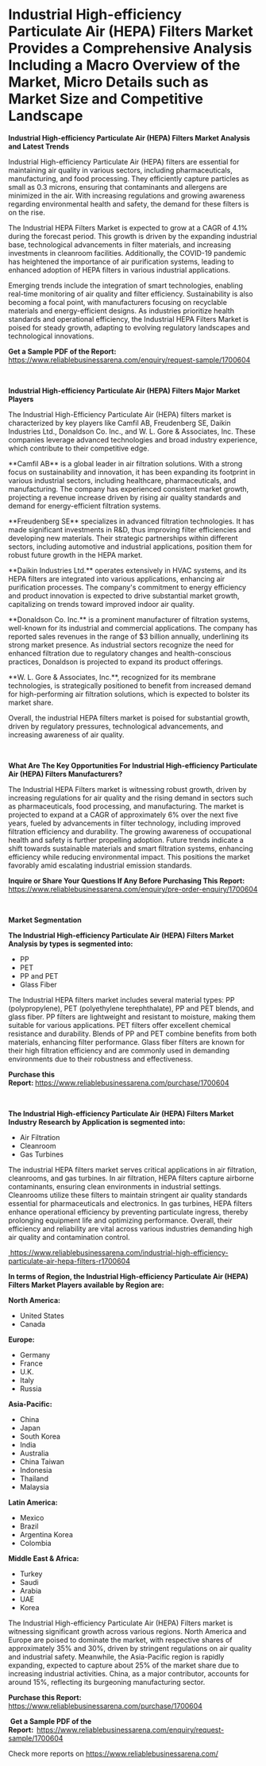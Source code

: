 <p><h1>Industrial High-efficiency Particulate Air (HEPA) Filters Market Provides a Comprehensive Analysis Including a Macro Overview of the Market, Micro Details such as Market Size and Competitive Landscape</h1></p><p><strong>Industrial High-efficiency Particulate Air (HEPA) Filters Market Analysis and Latest Trends</strong></p>
<p><p>Industrial High-efficiency Particulate Air (HEPA) filters are essential for maintaining air quality in various sectors, including pharmaceuticals, manufacturing, and food processing. They efficiently capture particles as small as 0.3 microns, ensuring that contaminants and allergens are minimized in the air. With increasing regulations and growing awareness regarding environmental health and safety, the demand for these filters is on the rise.</p><p>The Industrial HEPA Filters Market is expected to grow at a CAGR of 4.1% during the forecast period. This growth is driven by the expanding industrial base, technological advancements in filter materials, and increasing investments in cleanroom facilities. Additionally, the COVID-19 pandemic has heightened the importance of air purification systems, leading to enhanced adoption of HEPA filters in various industrial applications.</p><p>Emerging trends include the integration of smart technologies, enabling real-time monitoring of air quality and filter efficiency. Sustainability is also becoming a focal point, with manufacturers focusing on recyclable materials and energy-efficient designs. As industries prioritize health standards and operational efficiency, the Industrial HEPA Filters Market is poised for steady growth, adapting to evolving regulatory landscapes and technological innovations.</p></p>
<p><strong>Get a Sample PDF of the Report:&nbsp;</strong> <a href="https://www.reliablebusinessarena.com/enquiry/request-sample/1700604?utm_campaign=3186&utm_medium=2&utm_source=Github&utm_content=ia&utm_term=27032025&utm_id=industrial-high-efficiency-particulate-air-hepa-filters">https://www.reliablebusinessarena.com/enquiry/request-sample/1700604</a></p>
<p>&nbsp;</p>
<p><strong>Industrial High-efficiency Particulate Air (HEPA) Filters Major Market Players</strong></p>
<p><p>The Industrial High-Efficiency Particulate Air (HEPA) filters market is characterized by key players like Camfil AB, Freudenberg SE, Daikin Industries Ltd., Donaldson Co. Inc., and W. L. Gore & Associates, Inc. These companies leverage advanced technologies and broad industry experience, which contribute to their competitive edge.</p><p>**Camfil AB** is a global leader in air filtration solutions. With a strong focus on sustainability and innovation, it has been expanding its footprint in various industrial sectors, including healthcare, pharmaceuticals, and manufacturing. The company has experienced consistent market growth, projecting a revenue increase driven by rising air quality standards and demand for energy-efficient filtration systems.</p><p>**Freudenberg SE** specializes in advanced filtration technologies. It has made significant investments in R&D, thus improving filter efficiencies and developing new materials. Their strategic partnerships within different sectors, including automotive and industrial applications, position them for robust future growth in the HEPA market.</p><p>**Daikin Industries Ltd.** operates extensively in HVAC systems, and its HEPA filters are integrated into various applications, enhancing air purification processes. The company's commitment to energy efficiency and product innovation is expected to drive substantial market growth, capitalizing on trends toward improved indoor air quality.</p><p>**Donaldson Co. Inc.** is a prominent manufacturer of filtration systems, well-known for its industrial and commercial applications. The company has reported sales revenues in the range of $3 billion annually, underlining its strong market presence. As industrial sectors recognize the need for enhanced filtration due to regulatory changes and health-conscious practices, Donaldson is projected to expand its product offerings.</p><p>**W. L. Gore & Associates, Inc.**, recognized for its membrane technologies, is strategically positioned to benefit from increased demand for high-performing air filtration solutions, which is expected to bolster its market share.</p><p>Overall, the industrial HEPA filters market is poised for substantial growth, driven by regulatory pressures, technological advancements, and increasing awareness of air quality.</p></p>
<p>&nbsp;</p>
<p><strong>What Are The Key Opportunities For Industrial High-efficiency Particulate Air (HEPA) Filters Manufacturers?</strong></p>
<p><p>The Industrial HEPA Filters market is witnessing robust growth, driven by increasing regulations for air quality and the rising demand in sectors such as pharmaceuticals, food processing, and manufacturing. The market is projected to expand at a CAGR of approximately 6% over the next five years, fueled by advancements in filter technology, including improved filtration efficiency and durability. The growing awareness of occupational health and safety is further propelling adoption. Future trends indicate a shift towards sustainable materials and smart filtration systems, enhancing efficiency while reducing environmental impact. This positions the market favorably amid escalating industrial emission standards.</p></p>
<p><strong>Inquire or Share Your Questions If Any Before Purchasing This Report:</strong> <a href="https://www.reliablebusinessarena.com/enquiry/pre-order-enquiry/1700604?utm_campaign=3186&utm_medium=2&utm_source=Github&utm_content=ia&utm_term=27032025&utm_id=industrial-high-efficiency-particulate-air-hepa-filters">https://www.reliablebusinessarena.com/enquiry/pre-order-enquiry/1700604</a></p>
<p>&nbsp;</p>
<p><strong>Market Segmentation</strong></p>
<p><strong>The Industrial High-efficiency Particulate Air (HEPA) Filters Market Analysis by types is segmented into:</strong></p>
<p><ul><li>PP</li><li>PET</li><li>PP and PET</li><li>Glass Fiber</li></ul></p>
<p><p>The Industrial HEPA filters market includes several material types: PP (polypropylene), PET (polyethylene terephthalate), PP and PET blends, and glass fiber. PP filters are lightweight and resistant to moisture, making them suitable for various applications. PET filters offer excellent chemical resistance and durability. Blends of PP and PET combine benefits from both materials, enhancing filter performance. Glass fiber filters are known for their high filtration efficiency and are commonly used in demanding environments due to their robustness and effectiveness.</p></p>
<p><strong>Purchase this Report:&nbsp;</strong><a href="https://www.reliablebusinessarena.com/purchase/1700604?utm_campaign=3186&utm_medium=2&utm_source=Github&utm_content=ia&utm_term=27032025&utm_id=industrial-high-efficiency-particulate-air-hepa-filters">https://www.reliablebusinessarena.com/purchase/1700604</a></p>
<p>&nbsp;</p>
<p><strong>The Industrial High-efficiency Particulate Air (HEPA) Filters Market Industry Research by Application is segmented into:</strong></p>
<p><ul><li>Air Filtration</li><li>Cleanroom</li><li>Gas Turbines</li></ul></p>
<p><p>The industrial HEPA filters market serves critical applications in air filtration, cleanrooms, and gas turbines. In air filtration, HEPA filters capture airborne contaminants, ensuring clean environments in industrial settings. Cleanrooms utilize these filters to maintain stringent air quality standards essential for pharmaceuticals and electronics. In gas turbines, HEPA filters enhance operational efficiency by preventing particulate ingress, thereby prolonging equipment life and optimizing performance. Overall, their efficiency and reliability are vital across various industries demanding high air quality and contamination control.</p></p>
<p><a href="https://www.reliablebusinessarena.com/industrial-high-efficiency-particulate-air-hepa-filters-r1700604?utm_campaign=3186&utm_medium=2&utm_source=Github&utm_content=ia&utm_term=27032025&utm_id=industrial-high-efficiency-particulate-air-hepa-filters">&nbsp;https://www.reliablebusinessarena.com/industrial-high-efficiency-particulate-air-hepa-filters-r1700604</a></p>
<p><strong>In terms of Region, the Industrial High-efficiency Particulate Air (HEPA) Filters Market Players available by Region are:</strong></p>
<p>
    <p> <strong> North America: </strong>
        <ul>
            <li>United States</li>
            <li>Canada</li>
        </ul>
        </p> 
    <p> <strong> Europe: </strong>
        <ul>
            <li>Germany</li>
            <li>France</li>
            <li>U.K.</li>
            <li>Italy</li>
            <li>Russia</li>
        </ul>
        </p> 
    <p> <strong> Asia-Pacific: </strong>
        <ul>
            <li>China</li>
            <li>Japan</li>
            <li>South Korea</li>
            <li>India</li>
            <li>Australia</li>
            <li>China Taiwan</li>
            <li>Indonesia</li>
            <li>Thailand</li>
            <li>Malaysia</li>
        </ul>
        </p> 
    <p> <strong> Latin America: </strong>
        <ul>
            <li>Mexico</li>
            <li>Brazil</li>
            <li>Argentina Korea</li>
            <li>Colombia</li>
        </ul>
        </p> 
    <p> <strong> Middle East & Africa: </strong>
        <ul>
            <li>Turkey</li>
            <li>Saudi</li>
            <li>Arabia</li>
            <li>UAE</li>
            <li>Korea</li>
        </ul>
    </p>
    </p>
<p><p>The Industrial High-efficiency Particulate Air (HEPA) Filters market is witnessing significant growth across various regions. North America and Europe are poised to dominate the market, with respective shares of approximately 35% and 30%, driven by stringent regulations on air quality and industrial safety. Meanwhile, the Asia-Pacific region is rapidly expanding, expected to capture about 25% of the market share due to increasing industrial activities. China, as a major contributor, accounts for around 15%, reflecting its burgeoning manufacturing sector.</p></p>
<p><strong>Purchase this Report: </strong><a href="https://www.reliablebusinessarena.com/purchase/1700604?utm_campaign=3186&utm_medium=2&utm_source=Github&utm_content=ia&utm_term=27032025&utm_id=industrial-high-efficiency-particulate-air-hepa-filters">https://www.reliablebusinessarena.com/purchase/1700604</a></p>
<p>&nbsp;<strong>Get a Sample PDF of the Report:&nbsp;&nbsp;</strong><a href="https://www.reliablebusinessarena.com/enquiry/request-sample/1700604?utm_campaign=3186&utm_medium=2&utm_source=Github&utm_content=ia&utm_term=27032025&utm_id=industrial-high-efficiency-particulate-air-hepa-filters">https://www.reliablebusinessarena.com/enquiry/request-sample/1700604</a></p>
<p><strong></strong></p>
<p>Check more reports on <a href="https://www.reliablebusinessarena.com/?utm_campaign=3186&utm_medium=2&utm_source=Github&utm_content=ia&utm_term=27032025&utm_id=industrial-high-efficiency-particulate-air-hepa-filters">https://www.reliablebusinessarena.com/</a></p>